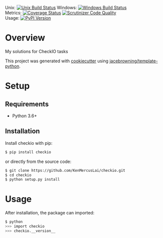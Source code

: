 Unix: [![Unix Build Status](https://img.shields.io/travis/KenMercusLai/checkio/master.svg)](https://travis-ci.org/KenMercusLai/checkio) Windows: [![Windows Build Status](https://img.shields.io/appveyor/ci/KenMercusLai/checkio/master.svg)](https://ci.appveyor.com/project/KenMercusLai/checkio)<br>Metrics: [![Coverage Status](https://img.shields.io/coveralls/KenMercusLai/checkio/master.svg)](https://coveralls.io/r/KenMercusLai/checkio) [![Scrutinizer Code Quality](https://img.shields.io/scrutinizer/g/KenMercusLai/checkio.svg)](https://scrutinizer-ci.com/g/KenMercusLai/checkio/?branch=master)<br>Usage: [![PyPI Version](https://img.shields.io/pypi/v/checkio.svg)](https://pypi.org/project/checkio)

# Overview

My solutions for CheckIO tasks

This project was generated with [cookiecutter](https://github.com/audreyr/cookiecutter) using [jacebrowning/template-python](https://github.com/jacebrowning/template-python).

# Setup

## Requirements

* Python 3.6+

## Installation

Install checkio with pip:

```sh
$ pip install checkio
```

or directly from the source code:

```sh
$ git clone https://github.com/KenMercusLai/checkio.git
$ cd checkio
$ python setup.py install
```

# Usage

After installation, the package can imported:

```sh
$ python
>>> import checkio
>>> checkio.__version__
```
